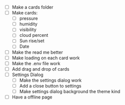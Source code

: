 - [ ] Make a cards folder
- [ ] Make cards:
  - [ ] pressure
  - [ ] humidity
  - [ ] visibility
  - [ ] cloud percent
  - [ ] Sun rise/set
  - [ ] Date 
- [ ] Make the read me better
- [ ] Make loading on each card work
- [ ] Make the .env file work
- [ ] Add drag and drop of cards
- [ ] Settings Dialog
  - [ ] Make the settings dialog work
  - [ ] Add a close button to settings
  - [ ] Make settings dialog background the theme kind
- [ ] Have a offline page
